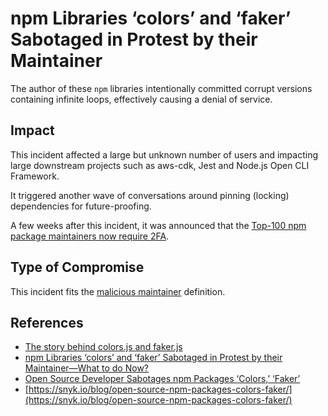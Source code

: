 # npm Libraries ‘colors’ and ‘faker’ Sabotaged in Protest by their Maintainer

The author of these `npm` libraries intentionally committed corrupt versions
containing infinite loops, effectively causing a denial of service.

## Impact

This incident affected a large but unknown number of users and impacting large
downstream projects such as aws-cdk, Jest and Node.js Open CLI Framework.

It triggered another wave of conversations around pinning (locking) dependencies
for future-proofing.

A few weeks after this incident, it was announced that the
[Top-100 npm package maintainers now require 2FA](https://github.blog/2022-02-01-top-100-npm-package-maintainers-require-2fa-additional-security/).

## Type of Compromise

This incident fits the [malicious maintainer](../compromise-definitions.md#malicious-maintainer)
definition.

## References

- [The story behind colors.js and faker.js](https://www.revenera.com/blog/software-composition-analysis/the-story-behind-colors-js-and-faker-js/)
- [npm Libraries ‘colors’ and ‘faker’ Sabotaged in Protest by their Maintainer—What to do Now?](https://blog.sonatype.com/npm-libraries-colors-and-faker-sabotaged-in-protest-by-their-maintainer-what-to-do-now)
- [Open Source Developer Sabotages npm Packages ‘Colors,’ ‘Faker’](https://fossa.com/blog/npm-packages-colors-faker-corrupted/)
- [https://snyk.io/blog/open-source-npm-packages-colors-faker/](https://snyk.io/blog/open-source-npm-packages-colors-faker/)
